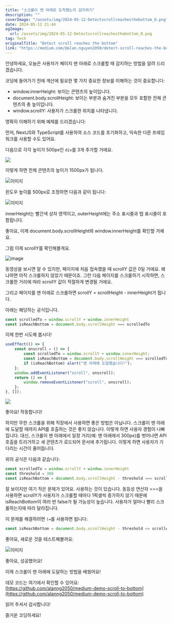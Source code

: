 ```yaml
---
title: "스크롤이 맨 아래로 도착했는지 감지하기"
description: ""
coverImage: "/assets/img/2024-05-12-Detectscrollreachesthebottom_0.png"
date: 2024-05-12 21:44
ogImage: 
  url: /assets/img/2024-05-12-Detectscrollreachesthebottom_0.png
tag: Tech
originalTitle: "Detect scroll reaches the bottom"
link: "https://medium.com/@alan.nguyen2050/detect-scroll-reaches-the-bottom-acb315824214"
---
```



안녕하세요, 오늘은 사용자가 페이지 맨 아래로 스크롤할 때 감지하는 방법을 알려 드리겠습니다.

코딩에 들어가기 전에 계산에 필요한 몇 가지 중요한 정보를 이해하는 것이 중요합니다:

- window.innerHeight: 보이는 콘텐츠의 높이입니다.
- document.body.scrollHeight: 보이는 부분과 숨겨진 부분을 모두 포함한 전체 콘텐츠의 총 높이입니다.
- window.scrollY: 사용자가 스크롤한 위치를 나타냅니다.

명확히 이해하기 위해 예제를 드리겠습니다:



먼저, NextJS와 TypeScript를 사용하여 소스 코드를 초기화하고, 익숙한 다른 프레임워크를 사용할 수도 있어요.

다음으로 각각 높이가 500px인 `div`를 3개 추가할 거에요.

<img src="/assets/img/2024-05-12-Detectscrollreachesthebottom_0.png" />

이렇게 하면 전체 콘텐츠의 높이가 1500px가 됩니다.




![이미지](https://miro.medium.com/v2/resize:fit:1200/1*Qocsql64DWbgFLXBqug2SA.gif)

윈도우 높이를 500px로 조정하면 다음과 같이 됩니다:

![이미지](/assets/img/2024-05-12-Detectscrollreachesthebottom_1.png)

innerHeight는 빨간색 상자 영역이고, outerHeight에는 주소 표시줄과 탭 표시줄이 포함됩니다.



좋아요, 이제 document.body.scrollHeight와 window.innerHeight를 확인할 거예요.

그럼 이제 scrollY를 확인해볼게요.

![image](https://miro.medium.com/v2/resize:fit:1200/1*tSttaLTndCd9JLMhdbz29A.gif)

동영상을 보시면 알 수 있지만, 페이지에 처음 접속했을 때 scrollY 값은 0일 거에요. 왜냐하면 아직 스크롤하지 않았기 때문이죠. 그런 다음 페이지를 스크롤하기 시작하면, 스크롤한 거리에 따라 scrollY 값이 적절하게 변경될 거에요.



그리고 페이지를 맨 아래로 스크롤하면 scrollY = scrollHeight - innerHeight가 됩니다.

아래는 해당하는 공식입니다.

```js
const scrolledTo = window.scrollY + window.innerHeight
const isReachBottom = document.body.scrollHeight === scrolledTo
```

이제 한번 시도해 봅시다!



```js
useEffect(() => {
    const onscroll = () => {
        const scrolledTo = window.scrollY + window.innerHeight;
        const isReachBottom = document.body.scrollHeight === scrolledTo;
        if (isReachBottom) alert("맨 아래에 도달했습니다!");
    };
    window.addEventListener("scroll", onscroll);
    return () => {
        window.removeEventListener("scroll", onscroll);
    };
}, []);
```

<img src="https://miro.medium.com/v2/resize:fit:1200/1*Vv4q8HBbBSC6n32NRV97cQ.gif" />

좋아요! 작동합니다!

하지만 무한 스크롤을 위해 직장에서 사용하면 좋은 방법은 아닙니다. 스크롤이 맨 아래에 도달할 때까지 API를 호출하는 것은 좋지 않습니다. 이렇게 하면 사용자 경험이 나빠집니다. 대신, 스크롤이 맨 아래에서 일정 거리(예: 맨 아래에서 300px)를 벗어나면 API 호출을 트리거하고 새 콘텐츠가 로드되어 문서에 추가됩니다. 이렇게 하면 사용자가 기다리는 시간이 줄어듭니다.




위의 공식은 다음과 같습니다:

```js
const scrolledTo = window.scrollY + window.innerHeight
const threshold = 300
const isReachBottom = document.body.scrollHeight - threshold === scrolledTo
```

잘 보이지만 여기 작은 문제가 있어요. 사용하는 것이 있습니다. 동등성 연산자 ===을 사용하면 scrollY가 사용자가 스크롤할 때마다 1픽셀씩 증가하지 않기 때문에 isReachBottom이 여러 번 false가 될 가능성이 높습니다. 사용자가 얼마나 빨리 스크롤하는지에 따라 달라집니다.

이 문제를 해결하려면 `(=`를 사용하면 됩니다:



```js
const isReachBottom = document.body.scrollHeight - threshold <= scrolledTo
```

좋아요, 새로운 것을 테스트해볼까요:

![이미지](https://miro.medium.com/v2/resize:fit:1200/1*d6GdJZpt4RNPfe-03diBfQ.gif)

좋아요, 성공했어요!



이제 스크롤이 맨 아래에 도달하는 방법을 배웠어요!

데모 코드는 여기에서 확인할 수 있어요: [https://github.com/alanng2050/medium-demo-scroll-to-bottom](https://github.com/alanng2050/medium-demo-scroll-to-bottom)

읽어 주셔서 감사합니다!

즐거운 코딩하세요!